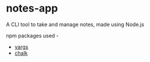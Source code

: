 # notes-app
A CLI tool to take and manage notes, made using Node.js

npm packages used - 
  - [yargs](https://www.npmjs.com/package/yargs)
  - [chalk](https://www.npmjs.com/package/chalk)
